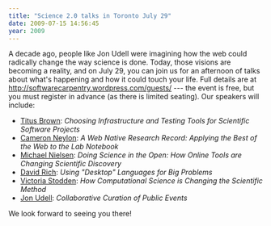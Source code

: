 ```yaml
---
title: "Science 2.0 talks in Toronto July 29"
date: 2009-07-15 14:56:45
year: 2009
---
```

A decade ago, people like Jon Udell were imagining how the web could radically change the way science is done. Today, those visions are becoming a reality, and on July 29, you can join us for an afternoon of talks about what's happening and how it could touch your life. Full details are at <a href="http://softwarecarpentry.wordpress.com/guests/">http://softwarecarpentry.wordpress.com/guests/</a> --- the event is free, but you must register in advance (as there is limited seating). Our speakers will include:
<ul>
	<li><a href="http://ivory.idyll.org/blog">Titus Brown</a>: <em>Choosing Infrastructure and Testing Tools for Scientific Software Projects</em></li>
	<li><a href="http://blog.openwetware.org/scienceintheopen/2009/07/16/science-20-in-toronto-mars-centre-29-july/">Cameron Neylon</a>: <em>A Web Native Research Record: Applying the Best of the Web to the Lab Notebook</em></li>
	<li><a href="http://michaelnielsen.org/blog/science-20-in-toronto-july-29/">Michael Nielsen</a>: <em>Doing Science in the Open: How Online Tools are Changing Scientific Discovery</em></li>
	<li><a href="http://blog.interactivesupercomputing.com/2009/07/15/science-20-at-the-mars-center-in-toronto/">David Rich</a>: <em>Using "Desktop" Languages for Big Problems</em></li>
	<li><a href="http://blog.stodden.net/2009/07/15/the-gap-tools-for-computational-scientific-research/">Victoria Stodden</a>: <em>How Computational Science is Changing the Scientific Method</em></li>
	<li><a href="http://blog.jonudell.net/2009/07/17/late-july-in-toronto-democamp-and-science-2-0/">Jon Udell</a>: <em>Collaborative Curation of Public Events</em></li>
</ul>
We look forward to seeing you there!
